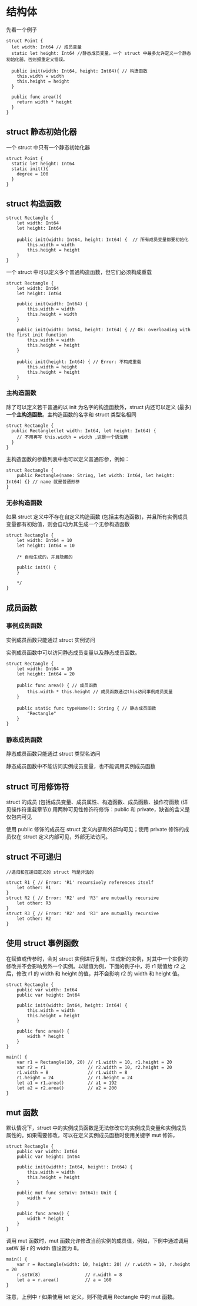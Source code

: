 <!--
 * @Author: shgopher shgopher@gmail.com
 * @Date: 2024-07-07 17:10:33
 * @LastEditors: shgopher shgopher@gmail.com
 * @LastEditTime: 2024-07-10 14:16:39
 * @FilePath: /CangjieFamily/基础/结构体/README.md
 * @Description: 
 * 
 * Copyright (c) 2024 by shgopher, All Rights Reserved. 
-->
# 结构体

先看一个例子

```cj
struct Point {
  let width: Int64 // 成员变量
  static let height: Int64 //静态成员变量。一个 struct 中最多允许定义一个静态初始化器，否则报重定义错误。

  public init(width: Int64, height: Int64){ // 构造函数
    this.width = width
    this.height = height
  }

  public func area(){
    return width * height
  }
}
``` 


## struct 静态初始化器
一个 struct 中只有一个静态初始化器

```cj
struct Point {
  static let height: Int64
  static init(){
    degree = 100
  }
}
```
## struct 构造函数

```cj
struct Rectangle {
    let width: Int64
    let height: Int64

    public init(width: Int64, height: Int64) {  // 所有成员变量都要初始化
        this.width = width
        this.height = height
    }
}
```

一个 struct 中可以定义多个普通构造函数，但它们必须构成重载

```cj
struct Rectangle {
    let width: Int64
    let height: Int64

    public init(width: Int64) {
        this.width = width
        this.height = width
    }

    public init(width: Int64, height: Int64) { // Ok: overloading with the first init function
        this.width = width
        this.height = height
    }

    public init(height: Int64) { // Error: 不构成重载
        this.width = height
        this.height = height
    }

```

### 主构造函数

除了可以定义若干普通的以 init 为名字的构造函数外，struct 内还可以定义 (最多) **一个主构造函数**。主构造函数的名字和 struct 类型名相同

```cj
struct Rectangle {
  public Rectangle(let width: Int64, let height: Int64) {
    // 不用再写 this.width = width ,这是一个语法糖
  }
}
```
主构造函数的参数列表中也可以定义普通形参，例如：

```cj
struct Rectangle {
    public Rectangle(name: String, let width: Int64, let height: Int64) {} // name 就是普通形参
}

```
### 无参构造函数

如果 struct 定义中不存在自定义构造函数 (包括主构造函数)，并且所有实例成员变量都有初始值，则会自动为其生成一个无参构造函数

```cj
struct Rectangle {
    let width: Int64 = 10
    let height: Int64 = 10
    
    /* 自动生成的，并且隐藏的
    
    public init() {
    }
    
    */
}
```
## 成员函数
### 事例成员函数
实例成员函数只能通过 struct 实例访问

实例成员函数中可以访问静态成员变量以及静态成员函数。
```cj
struct Rectangle {
    let width: Int64 = 10
    let height: Int64 = 20

    public func area() { // 成员函数
        this.width * this.height // 成员函数通过this访问事例成员变量
    }

    public static func typeName(): String { // 静态成员函数
        "Rectangle"
    }
}
```
### 静态成员函数
静态成员函数只能通过 struct 类型名访问

静态成员函数中不能访问实例成员变量，也不能调用实例成员函数

## struct 可用修饰符

struct 的成员 (包括成员变量、成员属性、构造函数、成员函数、操作符函数 (详见操作符重载章节)) 用两种可见性修饰符修饰：public 和 private，缺省的含义是仅包内可见

使用 public 修饰的成员在 struct 定义内部和外部均可见；使用 private 修饰的成员仅在 struct 定义内部可见，外部无法访问。

## struct 不可递归

```cj
//递归和互递归定义的 struct 均是非法的

struct R1 { // Error: 'R1' recursively references itself
    let other: R1
}
struct R2 { // Error: 'R2' and 'R3' are mutually recursive
    let other: R3
}
struct R3 { // Error: 'R2' and 'R3' are mutually recursive
    let other: R2
}

```
## 使用 struct 事例函数

在赋值或传参时，会对 struct 实例进行复制，生成新的实例，对其中一个实例的修改并不会影响另外一个实例。以赋值为例，下面的例子中，将 r1 赋值给 r2 之后，修改 r1 的 width 和 height 的值，并不会影响 r2 的 width 和 height 值。

```cj
struct Rectangle {
    public var width: Int64
    public var height: Int64

    public init(width: Int64, height: Int64) {
        this.width = width
        this.height = height
    }

    public func area() {
        width * height
    }
}

main() {
    var r1 = Rectangle(10, 20) // r1.width = 10, r1.height = 20
    var r2 = r1                // r2.width = 10, r2.height = 20
    r1.width = 8               // r1.width = 8
    r1.height = 24             // r1.height = 24
    let a1 = r1.area()         // a1 = 192
    let a2 = r2.area()         // a2 = 200
}

```
## mut 函数

默认情况下，struct 中的实例成员函数是无法修改它的实例成员变量和实例成员属性的。如果需要修改，可以在定义实例成员函数时使用关键字 mut 修饰，

```cj
struct Rectangle {
    public var width: Int64
    public var height: Int64

    public init(width!: Int64, height!: Int64) {
        this.width = width
        this.height = height
    }

    public mut func setW(v: Int64): Unit {
        width = v
    }

    public func area() {
        width * height
    }
}

```

调用 mut 函数时，mut 函数允许修改当前实例的成员值，例如，下例中通过调用 setW 将 r 的 width 值设置为 8。
```cj
main() {
    var r = Rectangle(width: 10, height: 20) // r.width = 10, r.height = 20
    r.setW(8)                 // r.width = 8
    let a = r.area()          // a = 160
}
```
注意，上例中 r 如果使用 let 定义，则不能调用 Rectangle 中的 mut 函数。